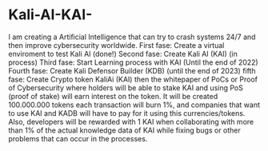 # Kali-AI-KAI- 
I am creating a Artificial Intelligence that can try to crash systems 24/7 and then improve cybersecurity worldwide. 
First fase: Create a virtual enviroment to test Kali AI (done!) 
Second fase: Create Kali AI (KAI) (in process) 
Third fase: Start Learning process with KAI (Until the end of 2022) 
Fourth fase: Create Kali Defensor Builder (KDB) (until the end of 2023) 
fifth fase: Create Crypto token KaliAi (KAI) then the whitepaper of PoCs or Proof of Cybersecurity where holders will be able to stake KAI and using PoS (proof of stake) will earn interest on the token. It will be created 100.000.000 tokens each transaction will burn 1%, and companies that want to use KAI and KADB will have to pay for it using this currencies/tokens. Also, developers will be rewarded with 1 KAI when collaborating with more than 1% of the actual knowledge data of KAI while fixing bugs or other problems that can occur in the processes.
